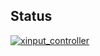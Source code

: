 ## Status

[![xinput_controller](https://catalog.flipperzero.one/application/xinput_controller/widget)](https://catalog.flipperzero.one/application/xinput_controller/page)